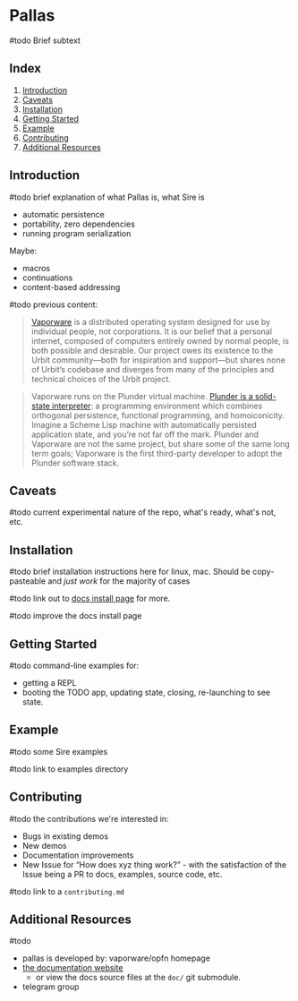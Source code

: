 # Pallas

#todo Brief subtext

## Index

1. [Introduction](#introduction)
2. [Caveats](#caveats)
3. [Installation](#installation)
4. [Getting Started](#getting-started)
5. [Example](#example)
6. [Contributing](#contributing)
7. [Additional Resources](#additional-resources)

## Introduction

#todo brief explanation of what Pallas is, what Sire is
- automatic persistence
- portability, zero dependencies
- running program serialization

Maybe:
- macros
- continuations
- content-based addressing

#todo previous content:

> [Vaporware](https://vaporware.network) is a distributed operating system designed for use by individual people, not corporations. It is our belief that a personal internet, composed of computers entirely owned by normal people, is both possible and desirable. Our project owes its existence to the Urbit community—both for inspiration and support—but shares none of Urbit’s codebase and diverges from many of the principles and technical choices of the Urbit project.

> Vaporware runs on the Plunder virtual machine. [Plunder is a solid-state interpreter](https://git.sr.ht/\~plan/plunder): a programming environment which combines orthogonal persistence, functional programming, and homoiconicity. Imagine a Scheme Lisp machine with automatically persisted application state, and you’re not far off the mark. Plunder and Vaporware are not the same project, but share some of the same long term goals; Vaporware is the first third-party developer to adopt the Plunder software stack.

## Caveats

#todo current experimental nature of the repo, what's ready, what's not, etc.

## Installation

#todo brief installation instructions here for linux, mac. Should be
copy-pasteable and _just work_ for the majority of cases

#todo link out to [docs install page](https://vaporware.gitbook.io/vaporware/installation/installation) for more.

#todo improve the docs install page

## Getting Started

#todo command-line examples for:
- getting a REPL
- booting the TODO app, updating state, closing, re-launching to see state.

## Example

#todo some Sire examples

#todo link to examples directory

## Contributing

#todo the contributions we're interested in:
- Bugs in existing demos
- New demos
- Documentation improvements
- New Issue for “How does xyz thing work?” - with the satisfaction of the Issue being a PR to docs, examples, source code, etc.

#todo link to a `contributing.md`

## Additional Resources

#todo

- pallas is developed by: vaporware/opfn homepage
- [the documentation website](https://vaporware.gitbook.io/vaporware)
  - or view the docs source files at the `doc/` git submodule.
- telegram group
